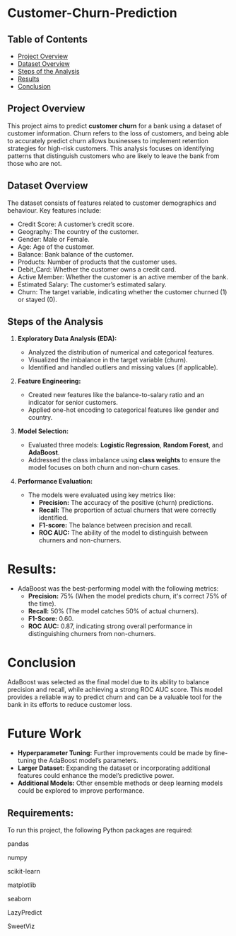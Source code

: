 # Customer-Churn-Prediction

## Table of Contents
- [Project Overview](#project-overview)
- [Dataset Overview](#dataset-overview)
- [Steps of the Analysis](#steps-of-the-analysis)
- [Results](#results)
- [Conclusion](#conclusion)


## Project Overview

This project aims to predict **customer churn** for a bank using a dataset of customer information. Churn refers to the loss of customers, and being able to accurately predict churn allows businesses to implement retention strategies for high-risk customers. This analysis focuses on identifying patterns that distinguish customers who are likely to leave the bank from those who are not.

## Dataset Overview
The dataset consists of features related to customer demographics and behaviour. Key features include:
* Credit Score: A customer’s credit score.
* Geography: The country of the customer.
* Gender: Male or Female.
* Age: Age of the customer.
* Balance: Bank balance of the customer.
* Products: Number of products that the customer uses.
* Debit_Card: Whether the customer owns a credit card.
* Active Member: Whether the customer is an active member of the bank.
* Estimated Salary: The customer’s estimated salary.
* Churn: The target variable, indicating whether the customer churned (1) or stayed (0).

## Steps of the Analysis
1. **Exploratory Data Analysis (EDA):**
   * Analyzed the distribution of numerical and categorical features.
   * Visualized the imbalance in the target variable (churn).
   * Identified and handled outliers and missing values (if applicable).

2. **Feature Engineering:**
   * Created new features like the balance-to-salary ratio and an indicator for senior customers.
   * Applied one-hot encoding to categorical features like gender and country.

3. **Model Selection:**
   * Evaluated three models: **Logistic Regression**, **Random Forest**, and **AdaBoost**.
   * Addressed the class imbalance using **class weights** to ensure the model focuses on both churn and non-churn cases.
  
4. **Performance Evaluation:**
   * The models were evaluated using key metrics like:
      * **Precision:** The accuracy of the positive (churn) predictions.
      * **Recall:** The proportion of actual churners that were correctly identified.
      * **F1-score:** The balance between precision and recall.
      * **ROC AUC:** The ability of the model to distinguish between churners and non-churners.
    

 # **Results**:
   * AdaBoost was the best-performing model with the following metrics:
       * **Precision:** 75% (When the model predicts churn, it's correct 75% of the time).
       * **Recall:** 50% (The model catches 50% of actual churners).
       * **F1-Score:** 0.60.
       * **ROC AUC:** 0.87, indicating strong overall performance in distinguishing churners from non-churners.

# **Conclusion**
AdaBoost was selected as the final model due to its ability to balance precision and recall, while achieving a strong ROC AUC score. This model provides a reliable way to predict churn and can be a valuable tool for the bank in its efforts to reduce customer loss.

# Future Work
* **Hyperparameter Tuning:** Further improvements could be made by fine-tuning the AdaBoost model’s parameters.
* **Larger Dataset:** Expanding the dataset or incorporating additional features could enhance the model’s predictive power.
* **Additional Models:** Other ensemble methods or deep learning models could be explored to improve performance.

## Requirements:
To run this project, the following Python packages are required:

pandas

numpy

scikit-learn

matplotlib

seaborn

LazyPredict

SweetViz




   
